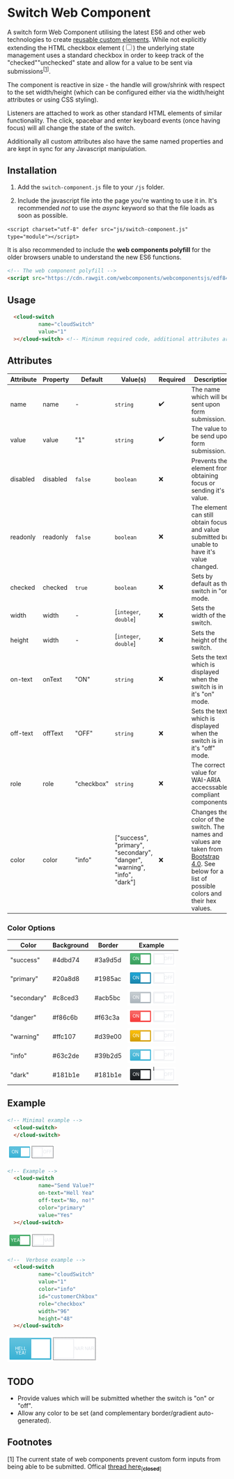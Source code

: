 # Switch Web Component
A switch form Web Component utilising the latest ES6 and other web technologies to create [reusable custom elements](https://developer.mozilla.org/en-US/docs/Web/Web_Components). While not explicitly extending the HTML checkbox element ([<input type="checkbox">](https://developer.mozilla.org/en-US/docs/Web/HTML/Element/input/checkbox)) the underlying state management uses a standard checkbox in order to keep track of the "checked"\"unchecked" state and allow for a value to be sent via submissions<sup>[[1](#footnotes)]</sup>.

The component is reactive in size - the handle will grow/shrink with respect to the set width/height (which can be configured either via the width/height attributes or using CSS styling).   

Listeners are attached to work as other standard HTML elements of similar functionality. The click, spacebar and enter keyboard events (once having focus) will all change the state of the switch. 

Additionally all custom attributes also have the same named properties and are kept in sync for any Javascript manipulation.

## Installation
1. Add the `switch-component.js` file to your `/js` folder.

2. Include the javascript file into the page you're wanting to use it in. It's recommended *not* to use the _async_ keyword so that the file loads as soon as possible. 

`<script charset="utf-8" defer src="js/switch-component.js" type="module"></script>`

It is also recommended to include the **web components polyfill** for the older browsers unable to understand the new ES6 functions. 

```html
<!-- The web component polyfill -->
<script src="https://cdn.rawgit.com/webcomponents/webcomponentsjs/edf84e6e/webcomponents-sd-ce.js"></script>
```

## Usage
```html
  <cloud-switch
          name="cloudSwitch"
          value="1"
  ></cloud-switch> <!-- Minimum required code, additional attributes are defined below. -->
```

## Attributes

|Attribute|Property|Default|Value(s)|Required|Description|
|---|---|---|---|---|---|
|name|name|-|`string`|:heavy_check_mark:|The name which will be sent upon form submission.|
|value|value|"1"|`string`|:heavy_check_mark:|The value to be send upon form submission.|
|disabled|disabled|`false`|`boolean`|:x:|Prevents the element from obtaining focus or sending it's value.|
|readonly|readonly|`false`|`boolean`|:x:|The element can still obtain focus, and value submitted but unable to have it's value changed.|
|checked|checked|`true`|`boolean`|:x:|Sets by default as the switch in "on" mode.|
|width|width|-|[`integer`, `double`]|:x:|Sets the width of the switch.|
|height|width|-|[`integer`, `double`]|:x:|Sets the height of the switch.|
|on-text|onText|"ON"|`string`|:x:|Sets the text which is displayed when the switch is in it's "on" mode.|
|off-text|offText|"OFF"|`string`|:x:|Sets the text which is displayed when the switch is in it's "off" mode.|
|role|role|"checkbox"|`string`|:x:|The correct value for WAI-ARIA accecssable-compliant components.|
|color|color|"info"|["success", "primary", "secondary", "danger", "warning", "info", "dark"]|:x:|Changes the color of the switch. The names and values are taken from [Bootstrap 4.0](https://getbootstrap.com/). See below for a list of possible colors and their hex values.|

### Color Options
|Color|Background|Border|Example|
| --- | --- | --- | --- |
|"success"|#4dbd74|#3a9d5d|![Success theme Switch element](/readme-images/switch-color-success.png?raw=true)|
|"primary"|#20a8d8|#1985ac|![Primary theme Switch element](/readme-images/switch-color-primary.png?raw=true)|
|"secondary"|#c8ced3|#acb5bc|![Secondary theme Switch element](/readme-images/switch-color-secondary.png?raw=true)|
|"danger"|#f86c6b|#f63c3a|![Danger theme Switch element](/readme-images/switch-color-danger.png?raw=true)|
|"warning"|#ffc107|#d39e00|![Warning theme Switch element](/readme-images/switch-color-warning.png?raw=true)|
|"info"|#63c2de|#39b2d5|![Info theme Switch element](/readme-images/switch-color-info.png?raw=true)|
|"dark"|#181b1e|#181b1e|![Dark theme Switch element](/readme-images/switch-color-dark.png?raw=true)|


## Example
```html
<!-- Minimal example -->
  <cloud-switch>
  </cloud-switch>
```

![Minimal Switch element](/readme-images/switch-minimal.png?raw=true)

```html
<!-- Example -->
  <cloud-switch 
          name="Send Value?"
          on-text="Hell Yea" 
          off-text="No, no!" 
          color="primary"
          value="Yes"
  ></cloud-switch>
```

![Example Switch element](/readme-images/switch-example.png?raw=true)

```html
<!--  Verbose example -->
  <cloud-switch
          name="cloudSwitch"
          value="1"
          color="info"
          id="customerChkbox"
          role="checkbox"
          width="96"
          height="48"
  ></cloud-switch>
```

![Verbose Switch element](/readme-images/switch-verbose.png?raw=true)


## TODO
* Provide values which will be submitted whether the switch is "on" or "off".
* Allow any color to be set (and complementary border/gradient auto-generated).


## Footnotes
[1] The current state of web components prevent custom form inputs from being able to be submitted. Offical [thread here](https://github.com/w3c/webcomponents/issues/509)<sub>[**closed**]</sub>
